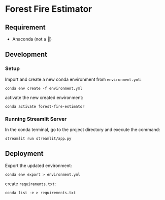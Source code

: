 # Forest Fire Estimator

## Requirement

- Anaconda (not a 🐍)

## Development

### Setup

Import and create a new conda environment from `environment.yml`:

```
conda env create -f environment.yml
```

activate the new created environment:

```
conda activate forest-fire-estimator
```

### Running Streamlit Server

In the conda terminal, go to the project directory and execute the command:

```
streamlit run streamlit/app.py
```

## Deployment

Export the updated environment:

```
conda env export > environment.yml
```

create `requirements.txt`:

```
conda list -e > requirements.txt
```